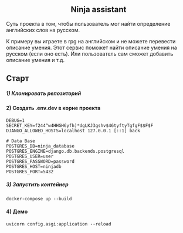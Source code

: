 <h2 align="center">Ninja assistant</h2>
Суть проекта в том, чтобы пользователь мог найти определение английских слов на русском. 

К примеру вы играете в rpg на английском и не можете перевести описание умения. Этот сервис поможет найти описание умения на русском (если оно есть). Или пользователь сам сможет добавить описание умения и т.д.
## Старт

##### 1) Клонировать репозиторий

#### 2) Создать .env.dev в корне проекта

    DEBUG=1
    SECRET_KEY=f244^w4HHGH6yfh)*dgLKJ3gshv$46tyftyTgfgF$$F$F
    DJANGO_ALLOWED_HOSTS=localhost 127.0.0.1 [::1] back
    
    # Data Base
    POSTGRES_DB=ninja_database
    POSTGRES_ENGINE=django.db.backends.postgresql
    POSTGRES_USER=user
    POSTGRES_PASSWORD=password
    POSTGRES_HOST=ninjadb
    POSTGRES_PORT=5432

##### 3) Запустить контейнер

    docker-compose up --build

#### 4) Демо
    uvicorn config.asgi:application --reload
    




